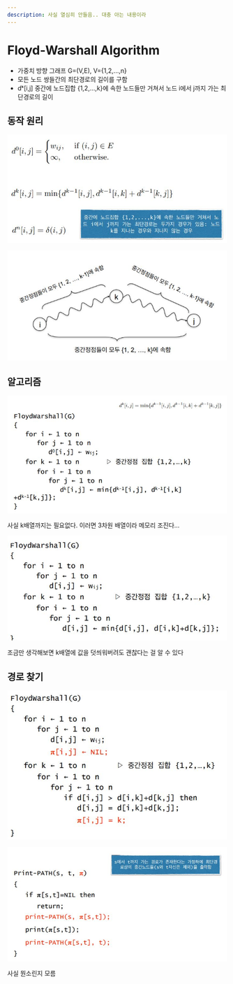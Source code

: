 ```yaml
---
description: 사실 열심히 안들음.. 대충 아는 내용이라
---
```


# Floyd-Warshall Algorithm

* 가중치 방향 그래프 G=\(V,E\), V={1,2,...,n}
* 모든 노드 쌍들간의 최단경로의 길이를 구함
* dᵏ\[i,j\] 중간에 노드집합 {1,2,...,k}에 속한 노드들만 거쳐서 노드 i에서 j까지 가는 최단경로의 길이

## 동작 원리 

![](../../../../.gitbook/assets/floyd-warshall1.jpg)

![](../../../../.gitbook/assets/floyd-warshall2.jpg)

## 알고리즘

![](../../../../.gitbook/assets/floyd-warshall_algorithm1.jpg)

사실 k배열까지는 필요없다. 이러면 3차원 배열이라 메모리 조진다...

![](../../../../.gitbook/assets/floyd-warshall_algorithm2%20%281%29.jpg)

조금만 생각해보면 k배열에 값을 덧씌워버려도 괜찮다는 걸 알 수 있다

## 경로 찾기

![](../../../../.gitbook/assets/floyd-warshall_find_path1.jpg)

![](../../../../.gitbook/assets/floyd-warshall_find_path2.jpg)

사실 뭔소린지 모름



